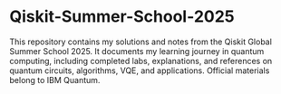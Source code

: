 # Qiskit-Summer-School-2025
This repository contains my solutions and notes from the Qiskit Global Summer School 2025. It documents my learning journey in quantum computing, including completed labs, explanations, and references on quantum circuits, algorithms, VQE, and applications. Official materials belong to IBM Quantum.
